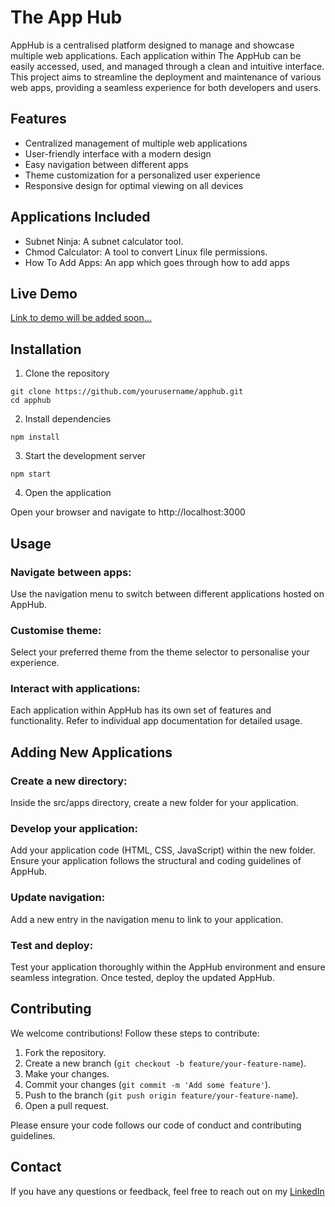 # The App Hub

AppHub is a centralised platform designed to manage and showcase multiple web applications. Each application within The AppHub can be easily accessed, used, and managed through a clean and intuitive interface. This project aims to streamline the deployment and maintenance of various web apps, providing a seamless experience for both developers and users.

## Features

- Centralized management of multiple web applications
- User-friendly interface with a modern design
- Easy navigation between different apps
- Theme customization for a personalized user experience
- Responsive design for optimal viewing on all devices

## Applications Included

- Subnet Ninja: A subnet calculator tool.
- Chmod Calculator: A tool to convert Linux file permissions.
- How To Add Apps: An app which goes through how to add apps

## Live Demo

[Link to demo will be added soon...]()

## Installation

1. Clone the repository

```
git clone https://github.com/yourusername/apphub.git
cd apphub
```

2. Install dependencies

```
npm install
```

3. Start the development server

```
npm start
```

4. Open the application

Open your browser and navigate to http://localhost:3000




## Usage 

### Navigate between apps:

Use the navigation menu to switch between different applications hosted on AppHub.

### Customise theme:

Select your preferred theme from the theme selector to personalise your experience.

### Interact with applications:

Each application within AppHub has its own set of features and functionality. Refer to individual app documentation for detailed usage.

## Adding New Applications

### Create a new directory:

Inside the src/apps directory, create a new folder for your application. 

### Develop your application:

Add your application code (HTML, CSS, JavaScript) within the new folder. Ensure your application follows the structural and coding guidelines of AppHub.

### Update navigation:

Add a new entry in the navigation menu to link to your application.

### Test and deploy:

Test your application thoroughly within the AppHub environment and ensure seamless integration. Once tested, deploy the updated AppHub.


## Contributing

We welcome contributions! Follow these steps to contribute:

1. Fork the repository.
2. Create a new branch (`git checkout -b feature/your-feature-name`).
3. Make your changes.
4. Commit your changes (`git commit -m 'Add some feature'`).
5. Push to the branch (`git push origin feature/your-feature-name`).
6. Open a pull request.

Please ensure your code follows our code of conduct and contributing guidelines.


## Contact

If you have any questions or feedback, feel free to reach out on my [LinkedIn](https://www.linkedin.com/in/a-abukar/)


